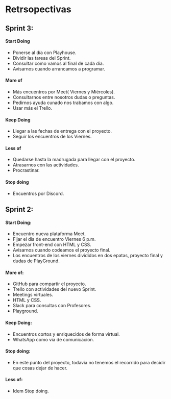 # Retrsopectivas
## Sprint 3:
#### Start Doing
* Ponerse al día con Playhouse.
* Dividir las tareas del Sprint.
* Consultar como vamos al final de cada día.
* Avisarnos cuando arrancamos a programar.
#### More of
* Más encuentros por Meet( Viernes y Miércoles).
* Consultarnos entre nosotros dudas o preguntas.
* Pedirnos ayuda cunado nos trabamos con algo.
* Usar más el Trello.
#### Keep Doing
* Llegar a las fechas de entrega con el proyecto.
* Seguir los encuentros de los Viernes.
#### Less of
* Quedarse hasta la madrugada para llegar con el proyecto.
* Atrasarnos con las actividades.
* Procrastinar.
#### Stop doing
* Encuentros por Discord.

## Sprint 2:
#### Start Doing: 
- Encuentro nueva plataforma Meet.
- Fijar el dia de encuentro Viernes 6 p.m.
- Empezar front-end con HTML y CSS.
- Avisarnos cuando codeamos el proyecto final.
- Los encuentros de los viernes divididos en dos epatas, proyecto final y dudas de PlayGround.
#### More of:
- GitHub para compartir el proyecto.
- Trello con actividades del nuevo Sprint.
- Meetings virtuales.
- HTML y CSS.
- Slack para consultas con Profesores.
- Playground.
#### Keep Doing:
- Encuentros cortos y enriquecidos de forma virtual.
- WhatsApp como via de comunicacion.
#### Stop doing:
- En este punto del proyecto, todavia no tenemos el recorrido para decidir que cosas dejar de hacer.
#### Less of:
- Idem Stop doing. 
